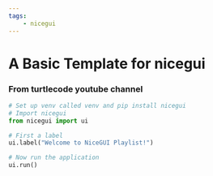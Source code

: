```yaml
---
tags:
    - nicegui
---
```

# A Basic Template for nicegui
### From turtlecode youtube channel

``` python
# Set up venv called venv and pip install nicegui
# Import nicegui
from nicegui import ui 

# First a label
ui.label("Welcome to NiceGUI Playlist!")

# Now run the application
ui.run()
```